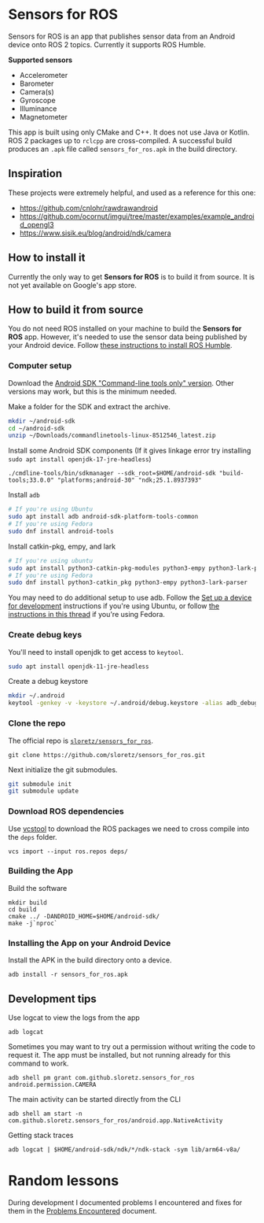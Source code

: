 # Sensors for ROS

Sensors for ROS is an app that publishes sensor data from an Android device onto ROS 2 topics.
Currently it supports ROS Humble.

**Supported sensors**
* Accelerometer
* Barometer
* Camera(s)
* Gyroscope
* Illuminance
* Magnetometer

This app is built using only CMake and C++.
It does not use Java or Kotlin.
ROS 2 packages up to `rclcpp` are cross-compiled.
A successful build produces an `.apk` file called `sensors_for_ros.apk` in the build directory.

## Inspiration

These projects were extremely helpful, and used as a reference for this one:

* https://github.com/cnlohr/rawdrawandroid
* https://github.com/ocornut/imgui/tree/master/examples/example_android_opengl3
* https://www.sisik.eu/blog/android/ndk/camera

## How to install it

Currently the only way to get **Sensors for ROS** is to build it from source.
It is not yet available on Google's app store.

## How to build it from source

You do not need ROS installed on your machine to build the **Sensors for ROS** app.
However, it's needed to use the sensor data being published by your Android device.
Follow [these instructions to install ROS Humble](https://docs.ros.org/en/humble/Installation.html).

### Computer setup

Download the [Android SDK "Command-line tools only" version](https://developer.android.com/studio#command-tools).
Other versions may work, but this is the minimum needed.

Make a folder for the SDK and extract the archive.

```bash
mkdir ~/android-sdk
cd ~/android-sdk
unzip ~/Downloads/commandlinetools-linux-8512546_latest.zip
```

Install some Android SDK components
(If it gives linkage error try installing `sudo apt install openjdk-17-jre-headless`)
```
./cmdline-tools/bin/sdkmanager --sdk_root=$HOME/android-sdk "build-tools;33.0.0" "platforms;android-30" "ndk;25.1.8937393"
```

Install `adb`

```bash
# If you're using Ubuntu
sudo apt install adb android-sdk-platform-tools-common
# If you're using Fedora
sudo dnf install android-tools
```

Install catkin-pkg, empy, and lark

```bash
# If you're using ubuntu
sudo apt install python3-catkin-pkg-modules python3-empy python3-lark-parser
# If you're using Fedora
sudo dnf install python3-catkin_pkg python3-empy python3-lark-parser
```

You may need to do additional setup to use adb.
Follow the [Set up a device for development](https://developer.android.com/studio/run/device#setting-up) instructions if you're using Ubuntu, or follow [the instructions in this thread](https://forums.fedoraforum.org/showthread.php?298965-HowTo-set-up-adb-(Android-Debug-Bridge)-on-Fedora-20) if you're using Fedora.


### Create debug keys

You'll need to install openjdk to get access to `keytool`.

```bash
sudo apt install openjdk-11-jre-headless
```

Create a debug keystore

```bash
mkdir ~/.android
keytool -genkey -v -keystore ~/.android/debug.keystore -alias adb_debug_key -keyalg RSA -keysize 2048 -validity 10000 -storepass android -keypass android
```

### Clone the repo

The official repo is [`sloretz/sensors_for_ros`](https://github.com/sloretz/sensors_for_ros).

```
git clone https://github.com/sloretz/sensors_for_ros.git
```

Next initialize the git submodules.

```bash
git submodule init
git submodule update
```

### Download ROS dependencies

Use [vcstool](https://github.com/dirk-thomas/vcstool) to download the ROS packages we need to cross compile into the `deps` folder.

```
vcs import --input ros.repos deps/
```

### Building the App

Build the software

```
mkdir build
cd build
cmake ../ -DANDROID_HOME=$HOME/android-sdk/
make -j`nproc`
```

### Installing the App on your Android Device

Install the APK in the build directory onto a device.

```
adb install -r sensors_for_ros.apk
```

## Development tips

Use logcat to view the logs from the app
```
adb logcat
```

Sometimes you may want to try out a permission without writing the code to request it.
The app must be installed, but not running already for this command to work.
```
adb shell pm grant com.github.sloretz.sensors_for_ros android.permission.CAMERA
```

The main activity can be started directly from the CLI
```
adb shell am start -n com.github.sloretz.sensors_for_ros/android.app.NativeActivity
```

Getting stack traces

```
adb logcat | $HOME/android-sdk/ndk/*/ndk-stack -sym lib/arm64-v8a/
```

# Random lessons

During development I documented problems I encountered and fixes for them in the [Problems Encountered](docs/problems_encountered.md) document.
